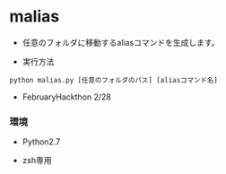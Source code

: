 # malias

* 任意のフォルダに移動するaliasコマンドを生成します。

* 実行方法

```
python malias.py [任意のフォルダのパス] [aliasコマンド名]
```

* FebruaryHackthon 2/28

### 環境

* Python2.7

* zsh専用
